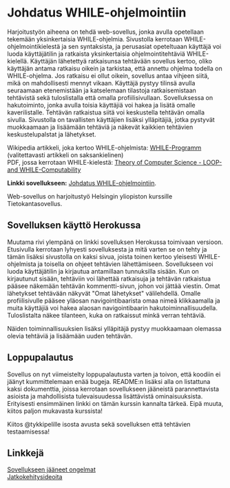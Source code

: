 # Johdatus WHILE-ohjelmointiin

Harjoitustyön aiheena on tehdä web-sovellus, jonka avulla opetellaan tekemään yksinkertaisia WHILE-ohjelmia. Sivustolla kerrotaan WHILE-ohjelmointikielestä ja sen syntaksista, ja perusasiat opeteltuaan käyttäjä voi luoda käyttäjätilin ja ratkaista yksinkertaisia ohjelmointitehtäviä WHILE-kielellä. Käyttäjän lähetettyä ratkaisunsa tehtävään sovellus kertoo, oliko käyttäjän antama ratkaisu oikein ja tarkistaa, että annettu ohjelma todella on WHILE-ohjelma. Jos ratkaisu ei ollut oikein, sovellus antaa vihjeen siitä, mikä on mahdollisesti mennyt vikaan. Käyttäjä pystyy tilinsä avulla seuraamaan etenemistään ja katselemaan tilastoja ratkaisemistaan tehtävistä sekä tuloslistalla että omalla profiilisivullaan. Sovelluksessa on hakutoiminto, jonka avulla toisia käyttäjiä voi hakea ja lisätä omalle kaverilistalle. Tehtävän ratkaistua siitä voi keskustella tehtävän omalla sivulla. Sivustolla on tavallisten käyttäjien lisäksi ylläpitäjiä, jotka pystyvät muokkaamaan ja lisäämään tehtäviä ja näkevät kaikkien tehtävien keskustelupalstat ja lähetykset.

Wikipedia artikkeli, joka kertoo WHILE-ohjelmista: [WHILE-Programm](https://de.wikipedia.org/wiki/WHILE-Programm) (valitettavasti artikkeli on saksankielinen)  
PDF, jossa kerrotaan WHILE-kielestä: [Theory of Computer Science - LOOP- and WHILE-Computability](https://ai.dmi.unibas.ch/_files/teaching/fs16/theo/slides/theory-d02.pdf)

**Linkki sovellukseen:** [Johdatus WHILE-ohjelmointiin](https://whileohjelmointi.herokuapp.com).

Web-sovellus on harjoitustyö Helsingin yliopiston kurssille Tietokantasovellus.

## Sovelluksen käyttö Herokussa
Muutama rivi ylempänä on linkki sovelluksen Herokussa toimivaan versioon. Etusivulla kerrotaan lyhyesti sovelluksesta ja mitä varten se on tehty ja tämän lisäksi sivustolla on kaksi sivua, joista toinen kertoo yleisesti WHILE-ohjelmista ja toisella on ohjeet tehtävien lähettämiseen. Sovellukseen voi luoda käyttäjätilin ja kirjautua antamillaan tunnuksilla sisään. Kun on kirjautunut sisään, tehtäviin voi lähettää ratkaisuja ja tehtävän ratkaistua pääsee näkemään tehtävän kommentti-sivun, johon voi jättää viestin. Omat lähetykset tehtävään näkyvät "Omat lähetykset" välilehdellä. Omalle profiilisivulle pääsee yläosan navigointibaarista omaa nimeä klikkaamalla ja muita käyttäjiä voi hakea alaosan navigointibaarin hakutoiminnallisuudella. Tuloslistalta näkee tilanteen, kuka on ratkaissut minkä verran tehtäviä.

Näiden toiminnallisuuksien lisäksi ylläpitäjä pystyy muokkaamaan olemassa olevia tehtäviä ja lisäämään uuden tehtävän.

## Loppupalautus
Sovellus on nyt viimeistelty loppupalautusta varten ja toivon, että koodiin ei jäänyt kummittelemaan enää bugeja. README:n lisäksi alla on listattuna kaksi dokumenttia, joissa kerrotaan sovellukseen jääneistä parannettavista asioista ja mahdollisista tulevaisuudessa lisättävistä ominaisuuksista. Erityisesti ensimmäinen linkki on tämän kurssin kannalta tärkeä. Eipä muuta, kiitos paljon mukavasta kurssista!

Kiitos @tykkipelille isosta avusta sekä sovelluksen että tehtävien testaamisessa!

## Linkkejä
[Sovellukseen jääneet ongelmat](https://github.com/pinjaw/while/blob/main/documentation/knownproblems.md)  
[Jatkokehitysideoita](https://github.com/pinjaw/while/blob/main/documentation/futurefeatures.md)  
